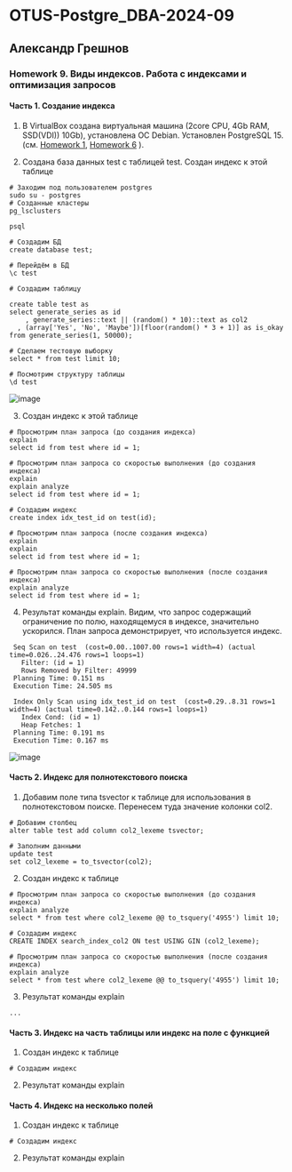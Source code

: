 # OTUS-Postgre_DBA-2024-09
## Александр Грешнов

### Homework 9. Виды индексов. Работа с индексами и оптимизация запросов 

#### Часть 1. Создание индекса
1. В VirtualBox создана виртуальная машина (2core CPU, 4Gb RAM, SSD(VDI)) 10Gb), установлена ОС Debian. Установлен PostgreSQL 15. (см. [Homework 1](/Homework/HW-1.md), [Homework 6](/Homework/HW-6.md) ).

2. Создана база данных test с таблицей test. Создан индекс к этой таблице

```
# Заходим под пользователем postgres
sudo su - postgres
# Созданные кластеры
pg_lsclusters

psql

# Создадим БД
create database test;

# Перейдём в БД
\c test

# Создадим таблицу

create table test as 
select generate_series as id
	, generate_series::text || (random() * 10)::text as col2 
  , (array['Yes', 'No', 'Maybe'])[floor(random() * 3 + 1)] as is_okay
from generate_series(1, 50000);

# Сделаем тестовую выборку
select * from test limit 10;

# Посмотрим структуру таблицы
\d test

```

![image](https://github.com/user-attachments/assets/b0d9a0b3-9cff-4ea9-a09e-9fcf0ee4154e)


3. Создан индекс к этой таблице
```
# Просмотрим план запроса (до создания индекса)
explain 
select id from test where id = 1;

# Просмотрим план запроса со скоростью выполнения (до создания индекса)
explain 
explain analyze
select id from test where id = 1;

# Создадим индекс
create index idx_test_id on test(id);

# Просмотрим план запроса (после создания индекса)
explain 
explain 
select id from test where id = 1;

# Просмотрим план запроса со скоростью выполнения (после создания индекса)
explain analyze
select id from test where id = 1;

```

4. Результат команды explain. Видим, что запрос содержащий ограничение по полю, находящемуся в индексе, значительно ускорился. План запроса демонстрирует, что используется индекс.
```
 Seq Scan on test  (cost=0.00..1007.00 rows=1 width=4) (actual time=0.026..24.476 rows=1 loops=1)
   Filter: (id = 1)
   Rows Removed by Filter: 49999
 Planning Time: 0.151 ms
 Execution Time: 24.505 ms
```
```
 Index Only Scan using idx_test_id on test  (cost=0.29..8.31 rows=1 width=4) (actual time=0.142..0.144 rows=1 loops=1)
   Index Cond: (id = 1)
   Heap Fetches: 1
 Planning Time: 0.191 ms
 Execution Time: 0.167 ms
```
![image](https://github.com/user-attachments/assets/dad669d3-21ed-4a69-8fce-5e166914ebbd)



#### Часть 2. Индекс для полнотекстового поиска
1. Добавим поле типа tsvector к таблице для использования в полнотекстовом поиске. Перенесем туда значение колонки col2.
```
# Добавим столбец
alter table test add column col2_lexeme tsvector;

# Заполним данными
update test
set col2_lexeme = to_tsvector(col2);

```

2. Создан индекс к таблице
```
# Просмотрим план запроса со скоростью выполнения (до создания индекса) 
explain analyze
select * from test where col2_lexeme @@ to_tsquery('4955') limit 10;

# Создадим индекс
CREATE INDEX search_index_col2 ON test USING GIN (col2_lexeme);

# Просмотрим план запроса со скоростью выполнения (после создания индекса) 
explain analyze
select * from test where col2_lexeme @@ to_tsquery('4955') limit 10;
```

3. Результат команды explain
```
...
```


#### Часть 3. Индекс на часть таблицы или индекс на поле с функцией
1. Создан индекс к таблице
```
# Создадим индекс

```
2. Результат команды explain

#### Часть 4. Индекс на несколько полей
1. Создан индекс к таблице
```
# Создадим индекс

```
2. Результат команды explain




